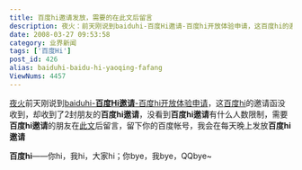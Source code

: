```yaml
---
title: 百度hi邀请发放，需要的在此文后留言
description: 夜火：前天刚说到baiduhi-百度Hi邀请-百度hi开放体验申请，这百度hi的邀请函没收到，却收到了2封朋友的百度hi邀请，没看到百度hi邀请有什么人数限制，需要百度hi邀请的朋友在此文后留言，留下你的百度帐号，我会在每天晚上发放百度hi邀请
date: 2008-03-27 09:53:58
category: 业界新闻
tags: ['百度Hi']
post_id: 426
alias: baiduhi-baidu-hi-yaoqing-fafang
ViewNums: 4457
---
```


[夜火](/blog/)前天刚说到[baiduhi-**百度Hi邀请**-百度hi开放体验申请](/blog/baiduhi-yaoqing-shenqing)，这[百度hi](http://im.baidu.com)的邀请函没收到，却收到了2封朋友的**百度hi邀请**，没看到**百度hi邀请**有什么人数限制，需要**百度hi邀请**的朋友在[此文](/blog/baiduhi-baidu-hi-yaoqing-fafang)后留言，留下你的百度帐号，我会在每天晚上发放**百度hi邀请**

**百度hi**——你hi，我hi，大家hi；你bye，我bye，QQbye~

